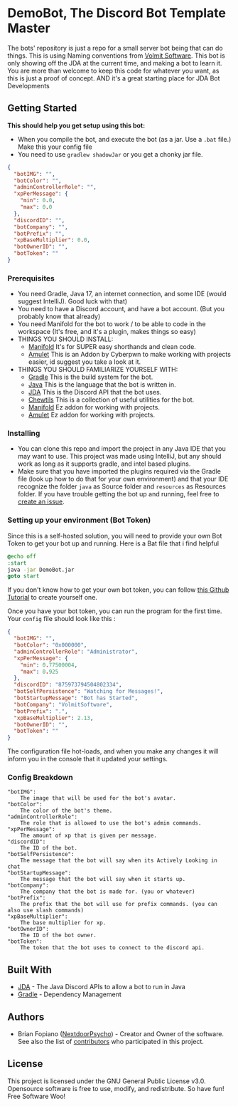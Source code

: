 # DemoBot, The Discord Bot Template Master
The bots' repository is just a repo for a small server bot being that can do things. This is using Naming conventions
from [Volmit Software](https://github.com/VolmitSoftware). This bot is only showing off the JDA at the current time, and
making a bot to learn it. You are more than welcome to keep this code for whatever you want, as this is just a proof of
concept. AND it's a great starting place for JDA Bot Developments

## Getting Started
**This should help you get setup using this bot:**

- When you compile the bot, and execute the bot (as a jar. Use a `.bat` file.) Make this your config file
- You need to use `gradlew shadowJar` or you get a chonky jar file.

```json
{
  "botIMG": "",
  "botColor": "",
  "adminControllerRole": "",
  "xpPerMessage": {
    "min": 0.0,
    "max": 0.0
  },
  "discordID": "",
  "botCompany": "",
  "botPrefix": "",
  "xpBaseMultiplier": 0.0,
  "botOwnerID": "",
  "botToken": ""
}
```

### Prerequisites
- You need Gradle, Java 17, an internet connection, and some IDE (would suggest IntelliJ). Good luck with that)
- You need to have a Discord account, and have a bot account. (But you probably know that already)
- You need Manifold for the bot to work / to be able to code in the workspace (It's free, and it's a plugin, makes things so easy)
- THINGS YOU SHOULD INSTALL:
    - [Manifold](https://plugins.jetbrains.com/plugin/10057-manifold) It's for SUPER easy shorthands and clean code.
    - [Amulet](https://github.com/ArcaneArts/Amulet) This is an Addon by Cyberpwn to make working with projects easier, id suggest you take a look at it.
- THINGS YOU SHOULD FAMILIARIZE YOURSELF WITH:
    - [Gradle](https://gradle.org/) This is the build system for the bot.
    - [Java](https://www.java.com/) This is the language that the bot is written in.
    - [JDA](https://jda.dev/) This is the Discord API that the bot uses.
    - [Chewtils](https://github.com/Chew/JDA-Chewtils) This is a collection of useful utilities for the bot.
    - [Manifold](https://plugins.jetbrains.com/plugin/10057-manifold) Ez addon for working with projects.
    - [Amulet](https://github.com/ArcaneArts/Amulet) Ez addon for working with projects.
  
### Installing
- You can clone this repo and import the project in any Java IDE that you may want to use. This project was made using
  IntelliJ, but any should work as long as it supports gradle, and intel based plugins.
- Make sure that you have imported the plugins required via the Gradle file (look up how to do that for your own
  environment) and that your IDE recognize the folder `java` as Source folder and `resources` as Resources folder. If
  you have trouble getting the bot up and running, feel free
  to [create an issue](https://github.com/NextdoorPsycho/DemoBot/issues).

### Setting up your environment (Bot Token)
Since this is a self-hosted solution, you will need to provide your own Bot Token to get your bot up and running.
Here is a Bat file that i find helpful
```bat
@echo off
:start
java -jar DemoBot.jar 
goto start
```

If you don't know how to get your own bot token, you can
follow [this Github Tutorial](https://github.com/reactiflux/discord-irc/wiki/Creating-a-discord-bot-&-getting-a-token)
to create yourself one.

Once you have your bot token, you can run the program for the first time. Your `config` file should look
like this :

```json
{
  "botIMG": "",
  "botColor": "0x000000",
  "adminControllerRole": "Administrator",
  "xpPerMessage": {
    "min": 0.77500004,
    "max": 0.925
  },
  "discordID": "875973794504802334",
  "botSelfPersistence": "Watching for Messages!",
  "botStartupMessage": "Bot has Started",
  "botCompany": "VolmitSoftware",
  "botPrefix": ".",
  "xpBaseMultiplier": 2.13,
  "botOwnerID": "",
  "botToken": ""
}
```

The configuration file hot-loads, and when you make any changes it will inform you in the console that it updated your
settings.

### Config Breakdown
    "botIMG":
        The image that will be used for the bot's avatar.
    "botColor":
        The color of the bot's theme.
    "adminControllerRole":
        The role that is allowed to use the bot's admin commands.
    "xpPerMessage":
        The amount of xp that is given per message.
    "discordID":
        The ID of the bot.
    "botSelfPersistence":
        The message that the bot will say when its Actively Looking in chat
    "botStartupMessage":
        The message that the bot will say when it starts up.
    "botCompany":
        The company that the bot is made for. (you or whatever)
    "botPrefix":
        The prefix that the bot will use for prefix commands. (you can also use slash commands)
    "xpBaseMultiplier":
        The base multiplier for xp.
    "botOwnerID": 
        The ID of the bot owner.
    "botToken": 
        The token that the bot uses to connect to the discord api.

## Built With
- [JDA](https://github.com/DV8FromTheWorld/JDA) - The Java Discord APIs to allow a bot to run in Java
- [Gradle](https://gradle.org/) - Dependency Management

## Authors
- Brian Fopiano ([NextdoorPsycho](https://github.com/NextdoorPsycho)) - Creator and Owner of the software.
See also the list of [contributors](https://github.com/NextdoorPsycho/Abyssalith/contributors) who participated in this
project.

## License
This project is licensed under the GNU General Public License v3.0.
Opensource software is free to use, modify, and redistribute. So have fun!
Free Software Woo!
